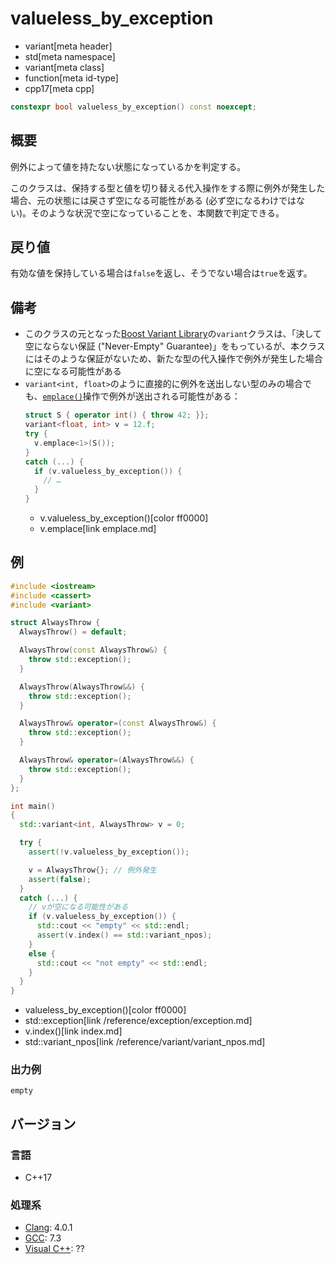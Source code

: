 # valueless_by_exception
* variant[meta header]
* std[meta namespace]
* variant[meta class]
* function[meta id-type]
* cpp17[meta cpp]

```cpp
constexpr bool valueless_by_exception() const noexcept;
```

## 概要
例外によって値を持たない状態になっているかを判定する。

このクラスは、保持する型と値を切り替える代入操作をする際に例外が発生した場合、元の状態には戻さず空になる可能性がある (必ず空になるわけではない)。そのような状況で空になっていることを、本関数で判定できる。


## 戻り値
有効な値を保持している場合は`false`を返し、そうでない場合は`true`を返す。


## 備考
- このクラスの元となった[Boost Variant Library](https://boost.org/libs/variant)の`variant`クラスは、「決して空にならない保証 ("Never-Empty" Guarantee)」をもっているが、本クラスにはそのような保証がないため、新たな型の代入操作で例外が発生した場合に空になる可能性がある
- `variant<int, float>`のように直接的に例外を送出しない型のみの場合でも、[`emplace()`](emplace.md)操作で例外が送出される可能性がある：
    ```cpp
    struct S { operator int() { throw 42; }};
    variant<float, int> v = 12.f;
    try {
      v.emplace<1>(S());
    }
    catch (...) {
      if (v.valueless_by_exception()) {
        // …
      }
    }
    ```
    * v.valueless_by_exception()[color ff0000]
    * v.emplace[link emplace.md]


## 例
```cpp example
#include <iostream>
#include <cassert>
#include <variant>

struct AlwaysThrow {
  AlwaysThrow() = default;

  AlwaysThrow(const AlwaysThrow&) {
    throw std::exception();
  }

  AlwaysThrow(AlwaysThrow&&) {
    throw std::exception();
  }

  AlwaysThrow& operator=(const AlwaysThrow&) {
    throw std::exception();
  }

  AlwaysThrow& operator=(AlwaysThrow&&) {
    throw std::exception();
  }
};

int main()
{
  std::variant<int, AlwaysThrow> v = 0;

  try {
    assert(!v.valueless_by_exception());

    v = AlwaysThrow{}; // 例外発生
    assert(false);
  }
  catch (...) {
    // vが空になる可能性がある
    if (v.valueless_by_exception()) {
      std::cout << "empty" << std::endl;
      assert(v.index() == std::variant_npos);
    }
    else {
      std::cout << "not empty" << std::endl;
    }
  }
}
```
* valueless_by_exception()[color ff0000]
* std::exception[link /reference/exception/exception.md]
* v.index()[link index.md]
* std::variant_npos[link /reference/variant/variant_npos.md]

### 出力例
```
empty
```

## バージョン
### 言語
- C++17

### 処理系
- [Clang](/implementation.md#clang): 4.0.1
- [GCC](/implementation.md#gcc): 7.3
- [Visual C++](/implementation.md#visual_cpp): ??

